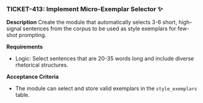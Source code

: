 ### TICKET-413: Implement Micro-Exemplar Selector ✨

**Description**
Create the module that automatically selects 3-6 short, high-signal sentences from the corpus to be used as style exemplars for few-shot prompting.

**Requirements**
- Logic: Select sentences that are 20-35 words long and include diverse rhetorical structures.

**Acceptance Criteria**
- The module can select and store valid exemplars in the `style_exemplars` table. 